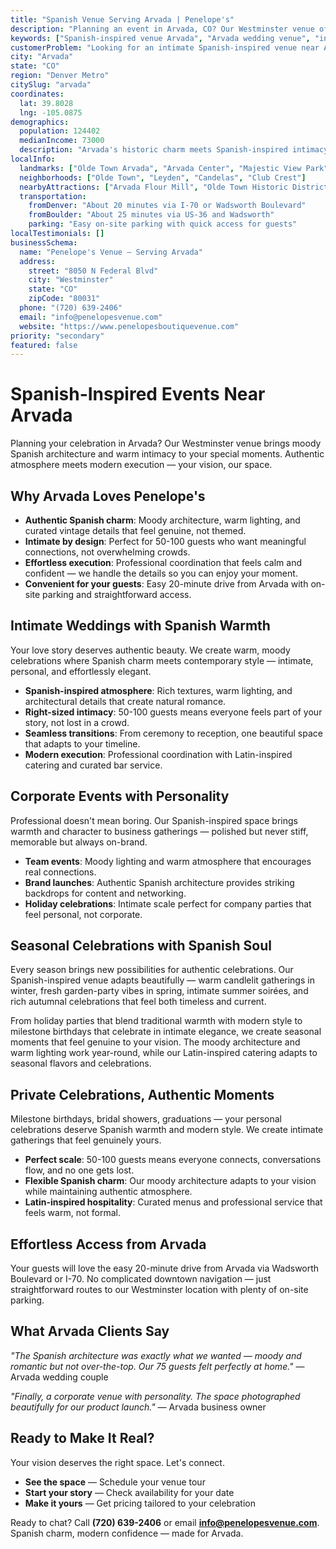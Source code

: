 ```yaml
---
title: "Spanish Venue Serving Arvada | Penelope's"
description: "Planning an event in Arvada, CO? Our Westminster venue offers moody Spanish architecture and intimate spaces for 50-100 guests. Authentic atmosphere."
keywords: ["Spanish-inspired venue Arvada", "Arvada wedding venue", "intimate event space Arvada CO", "moody venue near Arvada", "50-100 guest venue Arvada", "Westminster venue serving Arvada"]
customerProblem: "Looking for an intimate Spanish-inspired venue near Arvada with authentic atmosphere and modern execution for 50-100 guests?"
city: "Arvada"
state: "CO"
region: "Denver Metro"
citySlug: "arvada"
coordinates:
  lat: 39.8028
  lng: -105.0875
demographics:
  population: 124402
  medianIncome: 73000
  description: "Arvada's historic charm meets Spanish-inspired intimacy—perfect for authentic weddings, celebrations, and meaningful corporate moments."
localInfo:
  landmarks: ["Olde Town Arvada", "Arvada Center", "Majestic View Park", "Two Ponds National Wildlife Refuge"]
  neighborhoods: ["Olde Town", "Leyden", "Candelas", "Club Crest"]
  nearbyAttractions: ["Arvada Flour Mill", "Olde Town Historic District", "Apex Center", "Local craft breweries"]
  transportation:
    fromDenver: "About 20 minutes via I-70 or Wadsworth Boulevard"
    fromBoulder: "About 25 minutes via US-36 and Wadsworth"
    parking: "Easy on-site parking with quick access for guests"
localTestimonials: []
businessSchema:
  name: "Penelope's Venue – Serving Arvada"
  address:
    street: "8050 N Federal Blvd"
    city: "Westminster"
    state: "CO"
    zipCode: "80031"
  phone: "(720) 639-2406"
  email: "info@penelopesvenue.com"
  website: "https://www.penelopesboutiquevenue.com"
priority: "secondary"
featured: false
---
```


# Spanish-Inspired Events Near Arvada

Planning your celebration in Arvada? Our Westminster venue brings moody Spanish architecture and warm intimacy to your special moments. Authentic atmosphere meets modern execution — your vision, our space.

## Why Arvada Loves Penelope's

- **Authentic Spanish charm**: Moody architecture, warm lighting, and curated vintage details that feel genuine, not themed.
- **Intimate by design**: Perfect for 50-100 guests who want meaningful connections, not overwhelming crowds.
- **Effortless execution**: Professional coordination that feels calm and confident — we handle the details so you can enjoy your moment.
- **Convenient for your guests**: Easy 20-minute drive from Arvada with on-site parking and straightforward access.

## Intimate Weddings with Spanish Warmth

Your love story deserves authentic beauty. We create warm, moody celebrations where Spanish charm meets contemporary style — intimate, personal, and effortlessly elegant.

- **Spanish-inspired atmosphere**: Rich textures, warm lighting, and architectural details that create natural romance.
- **Right-sized intimacy**: 50-100 guests means everyone feels part of your story, not lost in a crowd.
- **Seamless transitions**: From ceremony to reception, one beautiful space that adapts to your timeline.
- **Modern execution**: Professional coordination with Latin-inspired catering and curated bar service.

## Corporate Events with Personality

Professional doesn't mean boring. Our Spanish-inspired space brings warmth and character to business gatherings — polished but never stiff, memorable but always on-brand.

- **Team events**: Moody lighting and warm atmosphere that encourages real connections.
- **Brand launches**: Authentic Spanish architecture provides striking backdrops for content and networking.
- **Holiday celebrations**: Intimate scale perfect for company parties that feel personal, not corporate.

## Seasonal Celebrations with Spanish Soul

Every season brings new possibilities for authentic celebrations. Our Spanish-inspired venue adapts beautifully — warm candlelit gatherings in winter, fresh garden-party vibes in spring, intimate summer soirées, and rich autumnal celebrations that feel both timeless and current.

From holiday parties that blend traditional warmth with modern style to milestone birthdays that celebrate in intimate elegance, we create seasonal moments that feel genuine to your vision. The moody architecture and warm lighting work year-round, while our Latin-inspired catering adapts to seasonal flavors and celebrations.

## Private Celebrations, Authentic Moments

Milestone birthdays, bridal showers, graduations — your personal celebrations deserve Spanish warmth and modern style. We create intimate gatherings that feel genuinely yours.

- **Perfect scale**: 50-100 guests means everyone connects, conversations flow, and no one gets lost.
- **Flexible Spanish charm**: Our moody architecture adapts to your vision while maintaining authentic atmosphere.
- **Latin-inspired hospitality**: Curated menus and professional service that feels warm, not formal.

## Effortless Access from Arvada

Your guests will love the easy 20-minute drive from Arvada via Wadsworth Boulevard or I-70. No complicated downtown navigation — just straightforward routes to our Westminster location with plenty of on-site parking.

## What Arvada Clients Say

*"The Spanish architecture was exactly what we wanted — moody and romantic but not over-the-top. Our 75 guests felt perfectly at home."* — Arvada wedding couple

*"Finally, a corporate venue with personality. The space photographed beautifully for our product launch."* — Arvada business owner

## Ready to Make It Real?

Your vision deserves the right space. Let's connect.

- **See the space** — Schedule your venue tour
- **Start your story** — Check availability for your date  
- **Make it yours** — Get pricing tailored to your celebration

Ready to chat? Call **(720) 639-2406** or email **info@penelopesvenue.com**. Spanish charm, modern confidence — made for Arvada.